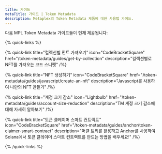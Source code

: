 ```yaml
---
title: 가이드
metaTitle: 가이드 | Token Metadata
description: Metaplex의 Token Metadata 제품에 대한 사용법 가이드.
---
```


다음 MPL Token Metadata 가이드들이 현재 제공됩니다:

{% quick-links %}

{% quick-link title="컬렉션별 민트 가져오기" icon="CodeBracketSquare" href="/token-metadata/guides/get-by-collection" description="컬렉션별로 NFT를 가져오는 코드 스니펫" /%}

{% quick-link title="NFT 생성하기" icon="CodeBracketSquare" href="/token-metadata/guides/javascript/create-an-nft" description="Javascript를 사용하여 나만의 NFT 만들기" /%}

{% quick-link title="계정 크기 감소" icon="Lightbulb" href="/token-metadata/guides/account-size-reduction" description="TM 계정 크기 감소에 대해 자세히 알아보기" /%}

{% quick-link title="토큰 클레이머 스마트 컨트랙트" icon="CodeBracketSquare" href="/token-metadata/guides/anchor/token-claimer-smart-contract" description="머클 트리를 활용하고 Anchor를 사용하여 Solana에서 토큰 클레이머 스마트 컨트랙트를 만드는 방법을 배우세요!" /%}

{% /quick-links %}